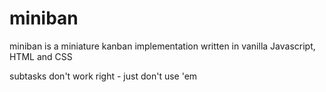 # miniban

miniban is a miniature kanban implementation written in vanilla Javascript, HTML and CSS

subtasks don't work right - just don't use 'em
